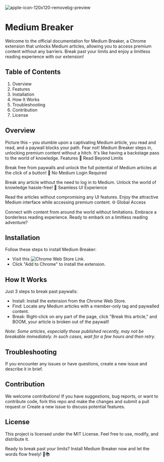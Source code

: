 ![apple-icon-120x120-removebg-preview](https://github.com/devAdityaa/medium-breaker/assets/77636021/bf774466-994b-460a-8826-775dd424c745)
# Medium Breaker 
Welcome to the official documentation for Medium Breaker, a Chrome extension that unlocks Medium articles, allowing you to access premium content without any barriers. Break past your limits and enjoy a limitless reading experience with our extension!

## Table of Contents
1. Overview
2. Features
3. Installation
4. How It Works
5. Troubleshooting
6. Contribution
7. License

## Overview

Picture this – you stumble upon a captivating Medium article, you read and read, and a paywall blocks your path. Fear not! Medium Breaker steps in, unlocking premium content without a hitch. It's like having a backstage pass to the world of knowledge.
Features
📖 Read Beyond Limits

Break free from paywalls and unlock the full potential of Medium articles at the click of a button!
🚫 No Medium Login Required

Break any article without the need to log in to Medium. Unlock the world of knowledge hassle-free!
🌟 Seamless UI Experience

Read the articles without compromising any UI features. Enjoy the attractive Medium interface while accessing premium content.
🌐 Global Access

Connect with content from around the world without limitations. Embrace a borderless reading experience.
Ready to embark on a limitless reading adventure? 
## Installation

Follow these steps to install Medium Breaker:

- Visit this ![Chrome Web Store](https://chromewebstore.google.com/detail/medium-breaker/dccgbfmnbbbaeehljeepffepbdeipjpp) Link.
- Click "Add to Chrome" to install the extension.

## How It Works

Just 3 steps to break past paywalls:

- Install: Install the extension from the Chrome Web Store.
- Find: Locate any Medium articles with a member-only tag and paywalled content.
- Break: Right-click on any part of the page, click "Break this article," and BOOM, your article is broken out of the paywall!

*Note*: _Some articles, especially those published recently, may not be breakable immediately. In such cases, wait for a few hours and then retry._
## Troubleshooting

If you encounter any issues or have questions, create a new issue and describe it in brief.
## Contribution

We welcome contributions! If you have suggestions, bug reports, or want to contribute code, fork this repo and make the changes and submit a pull request or Create a new issue to discuss potential features. 
## License

This project is licensed under the MIT License. Feel free to use, modify, and distribute it.

Ready to break past your limits? Install Medium Breaker now and let the words flow freely! 🚀📚
